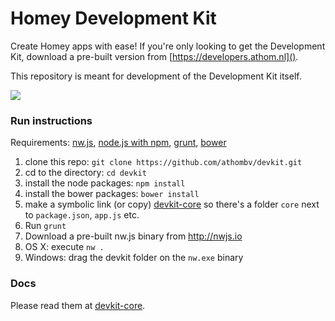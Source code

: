 # Homey Development Kit

Create Homey apps with ease! If you're only looking to get the Development Kit, download a pre-built version from [https://developers.athom.nl]().

This repository is meant for development of the Development Kit itself.

![](https://developers.athom.nl/img/devkit.png)

### Run instructions

Requirements: [nw.js](http://nwjs.io/), [node.js with npm](https://nodejs.org/), [grunt](http://gruntjs.com/), [bower](http://bower.io/)

1. clone this repo: ```git clone https://github.com/athombv/devkit.git```
2. cd to the directory: ```cd devkit```
3. install the node packages: ```npm install```
4. install the bower packages: ```bower install```
5. make a symbolic link (or copy) [devkit-core](https://github.com/printhom/devkit-core) so there's a folder `core` next to `package.json`, `app.js` etc.
6. Run `grunt`
7. Download a pre-built nw.js binary from http://nwjs.io
  1. OS X: execute `nw .`
   2. Windows: drag the devkit folder on the `nw.exe` binary

### Docs
Please read them at [devkit-core](https://github.com/printhom/devkit-core).

